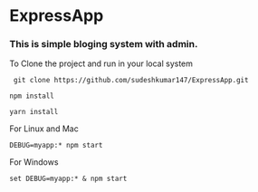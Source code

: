 # ExpressApp

### This is simple bloging system with admin.

To Clone the project and run in your local system
 
` git clone https://github.com/sudeshkumar147/ExpressApp.git`

`npm install`

`yarn install`

For Linux and Mac 

`DEBUG=myapp:* npm start`

For Windows

`set DEBUG=myapp:* & npm start`
